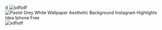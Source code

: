 d
![sdfsdf](https://github.com/user-attachments/assets/a794b691-2594-4ba4-b753-936ea87ddc81)
![Pastel Grey White Wallpaper Aesthetic Background Instagram Highlights Idea Iphone Free](https://github.com/user-attachments/assets/fff59f8f-12a6-4776-8f58-a3836951e1d4)
![sdfsdf](https://github.com/user-attachments/assets/31d7be46-42e8-4151-aac6-71911d15be78)
